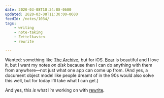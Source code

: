 ```yaml
---
date: 2020-03-08T10:34:08-0600
updated: 2020-03-08T11:30:00-0600
feedId: /notes/1034/
tags:
    - writing
    - note-taking
    - Zettelkasten
    - rewrite

---
```


Wanted: something like [The Archive](https://zettelkasten.de/the-archive/), but for iOS. [Bear](https://bear.app) is beautiful and I love it, but I want my notes *on disk* because then I can do anything with them from anywhere—not just what one app can come up from. (And yes, a document object model like people dreamt of in the 90s would also solve this well, but for today I’ll take what I can get.)

And yes, this *is* what I’m working on with [rewrite](https://rewrite.software).
